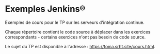 # Exemples Jenkins®

Exemples de cours pour le TP sur les serveurs d'intégration continue.

Chaque répertoire contient le code source à déplacer dans les exercices correspondants - certains exercices n'ont pas besoin de code source.

Le sujet du TP est disponible à l'adresse : <https://toma.srht.site/cours.html>.
